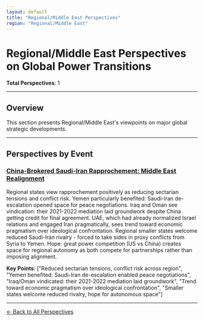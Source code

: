 ```yaml
---
layout: default
title: "Regional/Middle East Perspectives"
region: "Regional/Middle East"
---
```


# Regional/Middle East Perspectives on Global Power Transitions

**Total Perspectives**: 1

---

## Overview

This section presents Regional/Middle East's viewpoints on major global strategic developments.

---

## Perspectives by Event

### [China-Brokered Saudi-Iran Rapprochement: Middle East Realignment](/events/china-brokered-saudi-iran-rapprochement-middle-east-realignment)

Regional states view rapprochement positively as reducing sectarian tensions and conflict risk. Yemen particularly benefited: Saudi-Iran de-escalation opened space for peace negotiations. Iraq and Oman see vindication: their 2021-2022 mediation laid groundwork despite China getting credit for final agreement. UAE, which had already normalized Israel relations and engaged Iran pragmatically, sees trend toward economic pragmatism over ideological confrontation. Regional smaller states welcome reduced Saudi-Iran rivalry - forced to take sides in proxy conflicts from Syria to Yemen. Hope: great power competition (US vs China) creates space for regional autonomy as both compete for partnerships rather than imposing alignment.

**Key Points**: ["Reduced sectarian tensions, conflict risk across region", "Yemen benefited: Saudi-Iran de-escalation enabled peace negotiations", "Iraq/Oman vindicated: their 2021-2022 mediation laid groundwork", "Trend toward economic pragmatism over ideological confrontation", "Smaller states welcome reduced rivalry, hope for autonomous space"]

---



[← Back to All Perspectives](/perspectives/)
